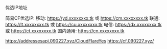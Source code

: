 优选IP地址


  简易CF优选IP: 
  移动: https://yd.xxxxxxxx.tk 或 https://cm.xxxxxxxx.tk 
  联通: https://lt.xxxxxxxx.tk 或 https://cu.xxxxxxxx.tk 
  电信: https://dx.xxxxxxxx.tk 或 https://ct.xxxxxxxx.tk 
  国内通用: https://cn.xxxxxxxx.tk

  https://addressesapi.090227.xyz/CloudFlareYes
  https://cf.090227.xyz/






  

